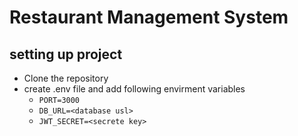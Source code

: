 # Restaurant Management System

## setting up project

- Clone the repository
- create .env file and add following envirment variables
  - `PORT=3000`
  - `DB_URL=<database usl>`
  - `JWT_SECRET=<secrete key>`
